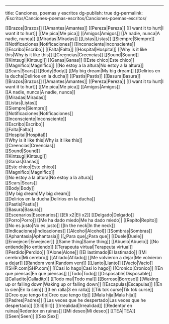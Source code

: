 ---
title: Canciones, poemas y escritos
dg-publish: true
dg-permalink: /Escritos/Canciones-poemas-escritos/Canciones-poemas-escritos/

[[Brazos|Brazos]]
[[Amantes|Amantes]]
[[Pereza|Pereza]]
[[I want it to hurt|I want it to hurt]]
[[Me pica|Me pica]]
[[Amigos|Amigos]]
[[A nadie, nunca|A nadie, nunca]]
[[Miradas|Miradas]]
[[Listas|Listas]]
[[Siempre|Siempre]]
[[Notificaciones|Notificaciones]]
[[Inconsciente|Inconsciente]]
[[Escribo|Escribo]]
[[Falta|Falta]]
[[Hospital|Hospital]]
[[Why is it like this|Why is it like this]]
[[Creencias|Creencias]]
[[Sound|Sound]]
[[Kintsugi|Kintsugi]]
[[Ganas|Ganas]]
[[Este chico|Este chico]]
[[Magnifico|Magnifico]]
[[No estoy a la altura|No estoy a la altura]]
[[Scars|Scars]]
[[Body|Body]]
[[My big dream|My big dream]]
[[Delirios en la ducha|Delirios en la ducha]]
[[Pastis|Pastis]]
[[Basura|Basura]]
[[Brazos|Brazos]]
[[Amantes|Amantes]] 
[[Pereza|Pereza]]
[[I want it to hurt|I want it to hurt]]
[[Me pica|Me pica]]
[[Amigos|Amigos]]  
[[A nadie, nunca|A nadie, nunca]]  
[[Miradas|Miradas]]  
[[Listas|Listas]]  
[[Siempre|Siempre]]  
[[Notificaciones|Notificaciones]]  
[[Inconsciente|Inconsciente]]  
[[Escribo|Escribo]]  
[[Falta|Falta]]  
[[Hospital|Hospital]]  
[[Why is it like this|Why is it like this]]  
[[Creencias|Creencias]]  
[[Sound|Sound]]  
[[Kintsugi|Kintsugi]]  
[[Ganas|Ganas]]  
[[Este chico|Este chico]]  
[[Magnifico|Magnifico]]  
[[No estoy a la altura|No estoy a la altura]]  
[[Scars|Scars]]  
[[Body|Body]]  
[[My big dream|My big dream]]  
[[Delirios en la ducha|Delirios en la ducha]]  
[[Pastis|Pastis]]  
[[Basura|Basura]]  
[[Escenarios|Escenarios]]
[[Eli x2|Eli x2]]
[[Delgado|Delgado]]
[[Porro|Porro]]
[[Me ha dado miedo|Me ha dado miedo]]
[[Repito|Repito]]
[[No es justo|No es justo]]
[[In the neck|In the neck]]
[[Indicaciones|Indicaciones]]
[[Alcohol|Alcohol]]
[[Sombras|Sombras]]
[[Aphantasia|Aphantasia]]
[[¿Para que|¿Para que]]
[[Duele|Duele]]
[[Envejecer|Envejecer]]
[[Same thing|Same thing]]
[[Abuelo|Abuelo]]
[[No entiendo|No entiendo]]
[[Terapeuta virtual|Terapeuta virtual]]
[[Perdido|Perdido]]
[[Alone|Alone]]
[[El lastimado|El lastimado]]
[[Mi cerebro|Mi cerebro]]
[[Afilado|Afilado]]
[[Me volvieron a dejar|Me volvieron a dejar]]
[[Random vent|Random vent]]
[[Llanto|Llanto]]
[[Vacio|Vacio]]
[[SHP.com|SHP.com]]
[[Casi lo hago|Casi lo hago]]
[[Cronico|Cronico]]
[[En que piensas|En que piensas]]
[[Todo|Todo]]
[[Disposable|Disposable]]
[[Calladito|Calladito]]
[[Todo mal|Todo mal]]
[[Borroso|Borroso]]
[[Waking up or falling down|Waking up or falling down]]
[[Escapulas|Escapulas]]
[[En la sien|En la sien]]
[[3 en ralla|3 en ralla]]
[[Tik tok curse|Tik tok curse]]
[[Creo que tengo tlp|Creo que tengo tlp]]
[[Mala hija|Mala hija]]
[[Padres|Padres]]
[[Las veces que he despertado|Las veces que he despertado]]
[[Slit|Slit]]
[[Irrealidad|Irrealidad]]
[[Redentor en ruinas|Redentor en ruinas]]
[[Mi deseo|Mi deseo]]
[[TEA|TEA]]
[[Seen|Seen]]
[[Sex|Sex]]

